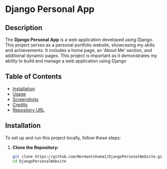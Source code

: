 # Django Personal App

## Description
The **Django Personal App** is a web application developed using Django. This project serves as a personal portfolio website, showcasing my skills and achievements. It includes a home page, an 'About Me' section, and additional dynamic pages. This project is important as it demonstrates my ability to build and manage a web application using Django

## Table of Contents
- [Installation](#installation)
- [Usage](#usage)
- [Screenshots](#screenshots)
- [Credits](#credits)
- [Repository URL](#repository-url)

## Installation
To set up and run this project locally, follow these steps:

1. **Clone the Repository:**
   ```sh
   git clone https://github.com/Normantshuma1/DjangoPersonalWebsite.git
   cd DjangoPersonalWebsite
